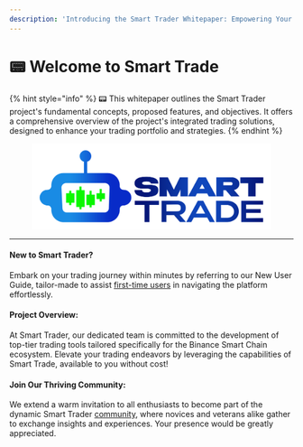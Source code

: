 ```yaml
---
description: 'Introducing the Smart Trader Whitepaper: Empowering Your Trading Journey'
---
```


# 📟 Welcome to Smart Trade

{% hint style="info" %}
📟 This whitepaper outlines the Smart Trader project's fundamental concepts, proposed features, and objectives. It offers a comprehensive overview of the project's integrated trading solutions, designed to enhance your trading portfolio and strategies.
{% endhint %}

<figure><img src=".gitbook/assets/smartlogo (2).png" alt=""><figcaption></figcaption></figure>

***

#### New to Smart Trader?&#x20;

Embark on your trading journey within minutes by referring to our New User Guide, tailor-made to assist [first-time users](group-1/first-time-user.md) in navigating the platform effortlessly.

#### Project Overview:&#x20;

At Smart Trader, our dedicated team is committed to the development of top-tier trading tools tailored specifically for the Binance Smart Chain ecosystem. Elevate your trading endeavors by leveraging the capabilities of Smart Trade, available to you without cost!

#### Join Our Thriving Community:&#x20;

We extend a warm invitation to all enthusiasts to become part of the dynamic Smart Trader  [community](faq/community.md), where novices and veterans alike gather to exchange insights and experiences. Your presence would be greatly appreciated.
